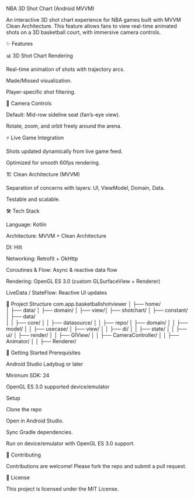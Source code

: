 NBA 3D Shot Chart (Android MVVM)

An interactive 3D shot chart experience for NBA games built with MVVM Clean Architecture.
This feature allows fans to view real-time animated shots on a 3D basketball court, with immersive camera controls.

✨ Features

📊 3D Shot Chart Rendering

Real-time animation of shots with trajectory arcs.

Made/Missed visualization.

Player-specific shot filtering.

🎥 Camera Controls

Default: Mid-row sideline seat (fan’s-eye view).

Rotate, zoom, and orbit freely around the arena.

⚡ Live Game Integration

Shots updated dynamically from live game feed.

Optimized for smooth 60fps rendering.

🏗️ Clean Architecture (MVVM)

Separation of concerns with layers: UI, ViewModel, Domain, Data.

Testable and scalable.

🛠️ Tech Stack

Language: Kotlin

Architecture: MVVM + Clean Architecture

DI: Hilt

Networking: Retrofit + OkHttp

Coroutines & Flow: Async & reactive data flow

Rendering: OpenGL ES 3.0 (custom GLSurfaceView + Renderer)

LiveData / StateFlow: Reactive UI updates

📂 Project Structure
com.app.basketballshotviewer
│
├── home/     
│   ├── data/ 
│   ├── domain/
│   ├── view/│
├── shotchart/
│   ├── constant/ 
│   ├── data/  
│   │   ├── core/
│   │   ├── datasource/
│   │   ├── repo/
│   ├── domain/
│   │   ├── model/
│   │   ├── usecase/
│   ├── view/
│   │   ├── di/
│   │   ├── state/
│   │   ├── ui/
│   ├── render/
│   │   ├── GlView/
│   │   ├── CameraController/
│   │   ├── Animator/
│   │   ├── Renderer/

🚀 Getting Started
Prerequisites

Android Studio Ladybug or later

Minimum SDK: 24

OpenGL ES 3.0 supported device/emulator

Setup

Clone the repo

Open in Android Studio.

Sync Gradle dependencies.

Run on device/emulator with OpenGL ES 3.0 support.

🤝 Contributing

Contributions are welcome! Please fork the repo and submit a pull request.

📜 License

This project is licensed under the MIT License.
